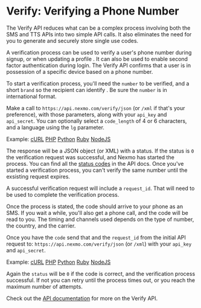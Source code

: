 # Verify: Verifying a Phone Number

The Verify API reduces what can be a complex process involving both the SMS and TTS APIs into two simple API calls. It 
also eliminates the need for you to generate and securely store single use codes. 

A verification process can be used to verify a user's phone number during signup, or when updating a profile . It can
also be used to enable second factor authentication during login. The Verify API confirms that a user is in possession 
of a specific device based on a phone number.

To start a verification process, you'll need the `number` to be verified, and a short `brand` so the recipient can 
identify . Be sure the `number` is in international format.

Make a call to `https://api.nexmo.com/verify/json` (or `/xml` if that's your preference), with those parameters, along 
with your `api_key` and `api_secret`. You can optionally select a `code_length` of 4 or 6 characters, and a language 
using the `lg` parameter.

Example: [cURL](./curl/send.sh) [PHP](./php/send.php) [Python](./python/send.py) [Ruby](./ruby/send.rb) [NodeJS](./node/send.js)

The response will be a JSON object (or XML) with a status. If the status is `0` the verification request was successful,
and Nexmo has started the process. You can find all the [status codes][codes] in the API docs. Once you've started a 
verification process, you can't verify the same number until the exsisting request expires.

A successful verification request will include a `request_id`. That will need to be used to complete the verification 
process.

Once the process is stated, the code should arrive to your phone as an SMS. If you wait a while, you'll also get a phone 
call, and the code will be read to you. The timing and channels used depends on the type of number, the country, and the 
carrier. 

Once you have the `code` send that and the `request_id` from the initial API request to: 
`https://api.nexmo.com/verify/json` (or `/xml`) with your `api_key` and `api_secret`.

Example: [cURL](./curl/check.sh) [PHP](./php/check.php) [Python](./python/check.py) [Ruby](./ruby/send.rb) [NodeJS](./node/check.js)

Again the `status` will be `0` if the code is correct, and the verification process successful. If not you can retry 
until the process times out, or you reach the maximum number of attempts.

Check out the [API documentation][docs] for more on the Verify API.

[codes]: https://docs.nexmo.com/index.php/verify/search#verify_return_code
[docs]: https://docs.nexmo.com/index.php/verify

